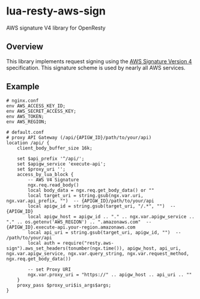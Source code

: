 # lua-resty-aws-sign
AWS signature V4 library for OpenResty

## Overview

This library implements request signing using the [AWS Signature
Version 4][aws4] specification. This signature scheme is used by
nearly all AWS services.

## Example
```nginx
# nginx.conf
env AWS_ACCESS_KEY_ID;
env AWS_SECRET_ACCESS_KEY;
env AWS_TOKEN;
env AWS_REGION;
```

```nginx
# default.conf
# proxy API Gateway (/api/{APIGW_ID}/path/to/your/api)
location /api/ {
    client_body_buffer_size 16k;

    set $api_prefix '^/api/';
    set $apigw_service 'execute-api';
    set $proxy_uri '';
    access_by_lua_block {
        -- AWS V4 Signature
        ngx.req.read_body()
        local body_data = ngx.req.get_body_data() or ""
        local target_uri = string.gsub(ngx.var.uri, ngx.var.api_prefix, "")  -- {APIGW_ID}/path/to/your/api
        local apigw_id = string.gsub(target_uri, "/.*", "")  -- {APIGW_ID}
        local apigw_host = apigw_id .. "." .. ngx.var.apigw_service .. "." .. os.getenv('AWS_REGION') .. ".amazonaws.com"  -- {APIGW_ID}.execute-api.your-region.amazonaws.com
        local api_uri = string.gsub(target_uri, apigw_id, "")  -- /path/to/your/api
        local auth = require("resty.aws-sign").aws_set_headers(tonumber(ngx.time()), apigw_host, api_uri, ngx.var.apigw_service, ngx.var.query_string, ngx.var.request_method, ngx.req.get_body_data())

        -- set Proxy URI
        ngx.var.proxy_uri = "https://" .. apigw_host .. api_uri .. ""
    }
    proxy_pass $proxy_uri$is_args$args;
}
```

[aws4]: http://docs.aws.amazon.com/general/latest/gr/signature-version-4.html
